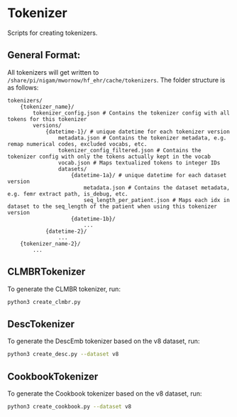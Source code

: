 # Tokenizer

Scripts for creating tokenizers.

## General Format:

All tokenizers will get written to `/share/pi/nigam/mwornow/hf_ehr/cache/tokenizers`. The folder structure is as follows:

```
tokenizers/
    {tokenizer_name}/
        tokenizer_config.json # Contains the tokenizer config with all tokens for this tokenizer
        versions/
            {datetime-1}/ # unique datetime for each tokenizer version
                metadata.json # Contains the tokenizer metadata, e.g. remap numerical codes, excluded vocabs, etc.
                tokenizer_config_filtered.json # Contains the tokenizer config with only the tokens actually kept in the vocab
                vocab.json # Maps textualized tokens to integer IDs
                datasets/
                    {datetime-1a}/ # unique datetime for each dataset version
                        metadata.json # Contains the dataset metadata, e.g. femr extract path, is_debug, etc.
                        seq_length_per_patient.json # Maps each idx in dataset to the seq_length of the patient when using this tokenizer version
                    {datetime-1b}/
                        ...
            {datetime-2}/
                ...
    {tokenizer_name-2}/
        ...
```

## CLMBRTokenizer

To generate the CLMBR tokenizer, run:

```bash
python3 create_clmbr.py
```

## DescTokenizer

To generate the DescEmb tokenizer based on the v8 dataset, run:

```bash
python3 create_desc.py --dataset v8
```

## CookbookTokenizer

To generate the Cookbook tokenizer based on the v8 dataset, run:

```bash
python3 create_cookbook.py --dataset v8
```